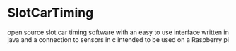 # SlotCarTiming

open source slot car timing software with an easy to use interface written in java and a connection to sensors in c intended to be used on a Raspberry pi 
